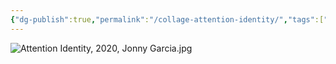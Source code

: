 ```yaml
---
{"dg-publish":true,"permalink":"/collage-attention-identity/","tags":["c/green","c/finger-print","c/eye","c/2020"],"created":"2024-06-28T12:56:47.000-04:00","updated":"2024-04-15T12:04:08.000-04:00"}
---
```



![Attention Identity, 2020, Jonny Garcia.jpg](/img/user/MEDIA/Attention%20Identity,%202020,%20Jonny%20Garcia.jpg)
